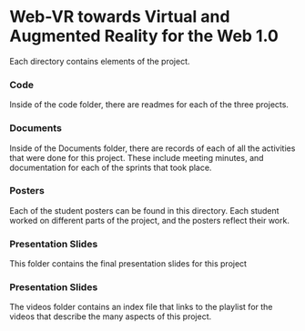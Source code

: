 # Web-VR towards Virtual and Augmented Reality for the Web 1.0

Each directory contains elements of the project. 

### Code

Inside of the code folder, there are readmes for each of the three projects.

### Documents

Inside of the Documents folder, there are records of each of all the activities
that were done for this project. These include meeting minutes, and documentation
for each of the sprints that took place. 


### Posters

Each of the student posters can be found in this directory. Each student worked
on different parts of the project, and the posters reflect their work. 

### Presentation Slides

This folder contains the final presentation slides for this project

### Presentation Slides

The videos folder contains an index file that links to the playlist for the videos
that describe the many aspects of this project.
